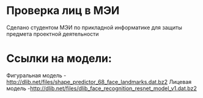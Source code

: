 # Проверка лиц в МЭИ
Сделано студентом МЭИ по прикладной информатике для защиты предмета проектной деятельности



# Ссылки на модели:
Фигуральная модель
-http://dlib.net/files/shape_predictor_68_face_landmarks.dat.bz2
Лицевая модель
-http://dlib.net/files/dlib_face_recognition_resnet_model_v1.dat.bz2

